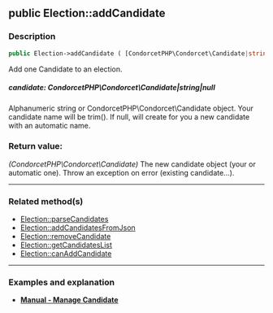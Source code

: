 ## public Election::addCandidate

### Description    

```php
public Election->addCandidate ( [CondorcetPHP\Condorcet\Candidate|string|null candidate = null] ) : CondorcetPHP\Condorcet\Candidate
```

Add one Candidate to an election.
    

##### **candidate:** *CondorcetPHP\Condorcet\Candidate|string|null*   
Alphanumeric string or CondorcetPHP\Condorcet\Candidate object. Your candidate name will be trim(). If null, will create for you a new candidate with an automatic name.    


### Return value:   

*(CondorcetPHP\Condorcet\Candidate)* The new candidate object (your or automatic one). Throw an exception on error (existing candidate...).


---------------------------------------

### Related method(s)      

* [Election::parseCandidates](../Election%20Class/public%20Election--parseCandidates.md)    
* [Election::addCandidatesFromJson](../Election%20Class/public%20Election--addCandidatesFromJson.md)    
* [Election::removeCandidate](../Election%20Class/public%20Election--removeCandidate.md)    
* [Election::getCandidatesList](../Election%20Class/public%20Election--getCandidatesList.md)    
* [Election::canAddCandidate](../Election%20Class/public%20Election--canAddCandidate.md)    

---------------------------------------

### Examples and explanation

* **[Manual - Manage Candidate](https://github.com/julien-boudry/Condorcet/wiki/II-%23-A.-Create-an-Election-%23-2.-Create-Candidates)**    
